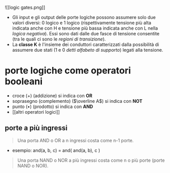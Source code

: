 
![[logic gates.png]]
- Gli input e gli output delle porte logiche possono assumere solo due valori diversi: 0 logico e 1 logico (rispettivamente tensione più alta indicata anche con H e tensione più bassa indicata anche con L nella *logica negativa*). Essi sono dati dalle due fasce di tensione consentite (tra le quali ci sono le *regioni di transizione*).
- La **classe K** è l'insieme dei conduttori caratterizzati dalla possibilità di assumere due stati (1 e 0  *detti alfabeto di supporto*) legati alla tensione.
# porte logiche come operatori booleani
- croce ($+$) (addizione) si indica con **OR**
- soprasegno (complemento) ($\overline A$) si indica con **NOT**
- punto ($\bullet$) (prodotto) si indica con **AND**
- [[altri operatori logici]]
## porte a più ingressi

> Una porta AND o OR a n ingressi costa come n-1 porte.

- esempio: and(a, b, c) = and( and(a, b), c )

> Una porta NAND o NOR a più ingressi costa come n o più porte (porte NAND o NOR).
